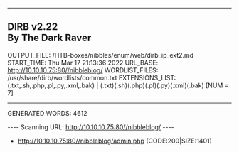 
-----------------
DIRB v2.22    
By The Dark Raver
-----------------

OUTPUT_FILE: /HTB-boxes/nibbles/enum/web/dirb_ip_ext2.md
START_TIME: Thu Mar 17 21:13:36 2022
URL_BASE: http://10.10.10.75:80//nibbleblog/
WORDLIST_FILES: /usr/share/dirb/wordlists/common.txt
EXTENSIONS_LIST: (.txt,.sh,.php,.pl,.py,.xml,.bak) | (.txt)(.sh)(.php)(.pl)(.py)(.xml)(.bak) [NUM = 7]

-----------------

GENERATED WORDS: 4612

---- Scanning URL: http://10.10.10.75:80//nibbleblog/ ----
+ http://10.10.10.75:80//nibbleblog/admin.php (CODE:200|SIZE:1401)
